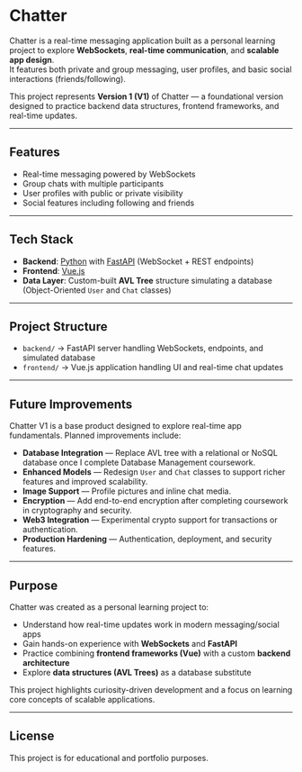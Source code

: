 # Chatter

Chatter is a real-time messaging application built as a personal learning project to explore **WebSockets**, **real-time communication**, and **scalable app design**.  
It features both private and group messaging, user profiles, and basic social interactions (friends/following).  

This project represents **Version 1 (V1)** of Chatter — a foundational version designed to practice backend data structures, frontend frameworks, and real-time updates.

---

## Features

- Real-time messaging powered by WebSockets  
- Group chats with multiple participants  
- User profiles with public or private visibility  
- Social features including following and friends  

---

## Tech Stack

- **Backend**: [Python](https://www.python.org/) with [FastAPI](https://fastapi.tiangolo.com/) (WebSocket + REST endpoints)  
- **Frontend**: [Vue.js](https://vuejs.org/)  
- **Data Layer**: Custom-built **AVL Tree** structure simulating a database (Object-Oriented `User` and `Chat` classes)  

---

## Project Structure

- `backend/` → FastAPI server handling WebSockets, endpoints, and simulated database  
- `frontend/` → Vue.js application handling UI and real-time chat updates  

---

## Future Improvements

Chatter V1 is a base product designed to explore real-time app fundamentals. Planned improvements include:

- **Database Integration** — Replace AVL tree with a relational or NoSQL database once I complete Database Management coursework.  
- **Enhanced Models** — Redesign `User` and `Chat` classes to support richer features and improved scalability.  
- **Image Support** — Profile pictures and inline chat media.  
- **Encryption** — Add end-to-end encryption after completing coursework in cryptography and security.  
- **Web3 Integration** — Experimental crypto support for transactions or authentication.  
- **Production Hardening** — Authentication, deployment, and security features.  

---

## Purpose

Chatter was created as a personal learning project to:  
- Understand how real-time updates work in modern messaging/social apps  
- Gain hands-on experience with **WebSockets** and **FastAPI**  
- Practice combining **frontend frameworks (Vue)** with a custom **backend architecture**  
- Explore **data structures (AVL Trees)** as a database substitute  

This project highlights curiosity-driven development and a focus on learning core concepts of scalable applications.

---

## License

This project is for educational and portfolio purposes.  
